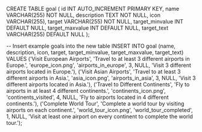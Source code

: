 CREATE TABLE goal (
    id INT AUTO_INCREMENT PRIMARY KEY,
    name VARCHAR(255) NOT NULL,
    description TEXT NOT NULL,
    icon VARCHAR(255),
    target VARCHAR(255) NOT NULL,
    target_minvalue INT DEFAULT NULL,
    target_maxvalue INT DEFAULT NULL,
    target_text VARCHAR(255) DEFAULT NULL
);

-- Insert example goals into the new table
INSERT INTO goal (name, description, icon, target, target_minvalue, target_maxvalue, target_text) VALUES
('Visit European Airports', 'Travel to at least 3 different airports in Europe.', 'europe_icon.png', 'airports_in_europe', 3, NULL, 'Visit 3 different airports located in Europe.'),
('Visit Asian Airports', 'Travel to at least 3 different airports in Asia.', 'asia_icon.png', 'airports_in_asia', 3, NULL, 'Visit 3 different airports located in Asia.'),
('Travel to Different Continents', 'Fly to airports in at least 4 different continents.', 'continents_icon.png', 'continents_visited', 4, NULL, 'Fly to airports located in 4 different continents.'),
('Complete World Tour', 'Complete a world tour by visiting airports on each continent.', 'world_tour_icon.png', 'world_tour_completed', 1, NULL, 'Visit at least one airport on every continent to complete the world tour.');